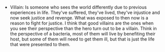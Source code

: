 - Villain: Is someone who sees the world differently due to previous experiences in life. They've suffered, they've lived, they've injustice and now seek justice and revenge. What was exposed to then now is a reason to fight for justice.
I think that good villains are the ones when you see their perspective than the hero turn out to be a villain. Think in the perspective of a bacteria, most of them will live by benefiting their host, but some of them will need to get them ill, but that is just the life that were presented to them. 
